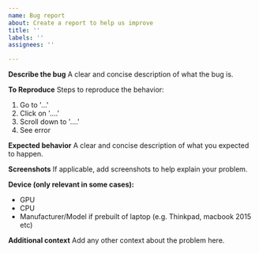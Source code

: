 ```yaml
---
name: Bug report
about: Create a report to help us improve
title: ''
labels: ''
assignees: ''

---
```


**Describe the bug**
A clear and concise description of what the bug is.

**To Reproduce**
Steps to reproduce the behavior:
1. Go to '...'
2. Click on '....'
3. Scroll down to '....'
4. See error

**Expected behavior**
A clear and concise description of what you expected to happen.

**Screenshots**
If applicable, add screenshots to help explain your problem.

**Device (only relevant in some cases):**
 - GPU
 - CPU
 - Manufacturer/Model if prebuilt of laptop (e.g. Thinkpad, macbook 2015 etc)

**Additional context**
Add any other context about the problem here.
